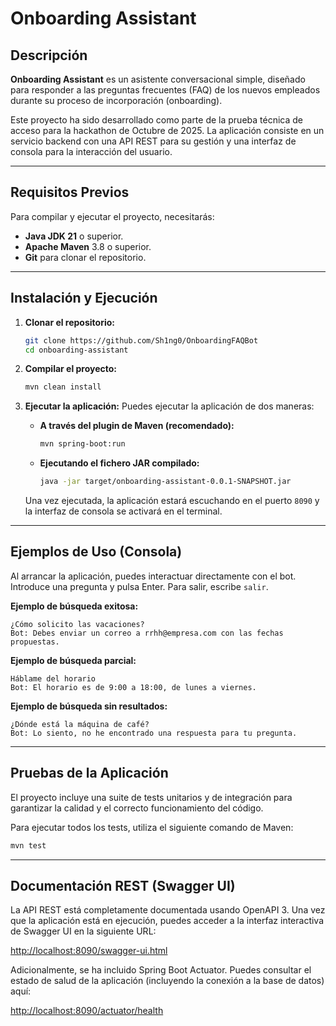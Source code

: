 # Onboarding Assistant

## Descripción

**Onboarding Assistant** es un asistente conversacional simple, diseñado para responder a las preguntas frecuentes (FAQ) de los nuevos empleados durante su proceso de incorporación (onboarding).

Este proyecto ha sido desarrollado como parte de la prueba técnica de acceso para la hackathon de Octubre de 2025. La aplicación consiste en un servicio backend con una API REST para su gestión y una interfaz de consola para la interacción del usuario.

---

## Requisitos Previos

Para compilar y ejecutar el proyecto, necesitarás:
* **Java JDK 21** o superior.
* **Apache Maven** 3.8 o superior.
* **Git** para clonar el repositorio.

---

## Instalación y Ejecución

1.  **Clonar el repositorio:**
    ```bash
    git clone https://github.com/Sh1ng0/OnboardingFAQBot
    cd onboarding-assistant
    ```

2.  **Compilar el proyecto:**
    ```bash
    mvn clean install
    ```

3.  **Ejecutar la aplicación:**
    Puedes ejecutar la aplicación de dos maneras:

    * **A través del plugin de Maven (recomendado):**
        ```bash
        mvn spring-boot:run
        ```
    * **Ejecutando el fichero JAR compilado:**
        ```bash
        java -jar target/onboarding-assistant-0.0.1-SNAPSHOT.jar
        ```
    Una vez ejecutada, la aplicación estará escuchando en el puerto `8090` y la interfaz de consola se activará en el terminal.

---

## Ejemplos de Uso (Consola)

Al arrancar la aplicación, puedes interactuar directamente con el bot. Introduce una pregunta y pulsa Enter. Para salir, escribe `salir`.

**Ejemplo de búsqueda exitosa:**

```
¿Cómo solicito las vacaciones?
Bot: Debes enviar un correo a rrhh@empresa.com con las fechas propuestas.
```

**Ejemplo de búsqueda parcial:**
```
Háblame del horario
Bot: El horario es de 9:00 a 18:00, de lunes a viernes.
```

**Ejemplo de búsqueda sin resultados:**
```
¿Dónde está la máquina de café?
Bot: Lo siento, no he encontrado una respuesta para tu pregunta.
```

---

## Pruebas de la Aplicación

El proyecto incluye una suite de tests unitarios y de integración para garantizar la calidad y el correcto funcionamiento del código.

Para ejecutar todos los tests, utiliza el siguiente comando de Maven:
```bash
mvn test
```

---

## Documentación REST (Swagger UI)

La API REST está completamente documentada usando OpenAPI 3. Una vez que la aplicación está en ejecución, puedes acceder a la interfaz interactiva de Swagger UI en la siguiente URL:

[http://localhost:8090/swagger-ui.html](http://localhost:8090/swagger-ui.html)

Adicionalmente, se ha incluido Spring Boot Actuator. Puedes consultar el estado de salud de la aplicación (incluyendo la conexión a la base de datos) aquí:

[http://localhost:8090/actuator/health](http://localhost:8090/actuator/health)
